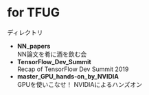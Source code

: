 # for TFUG
ディレクトリ
- **NN_papers**<br>
  NN論文を肴に酒を飲む会
- **TensorFlow_Dev_Summit**<br>
  Recap of TensorFlow Dev Summit 2019
- **master_GPU_hands-on_by_NVIDIA**<br>
  GPUを使いこなせ！ NVIDIAによるハンズオン
